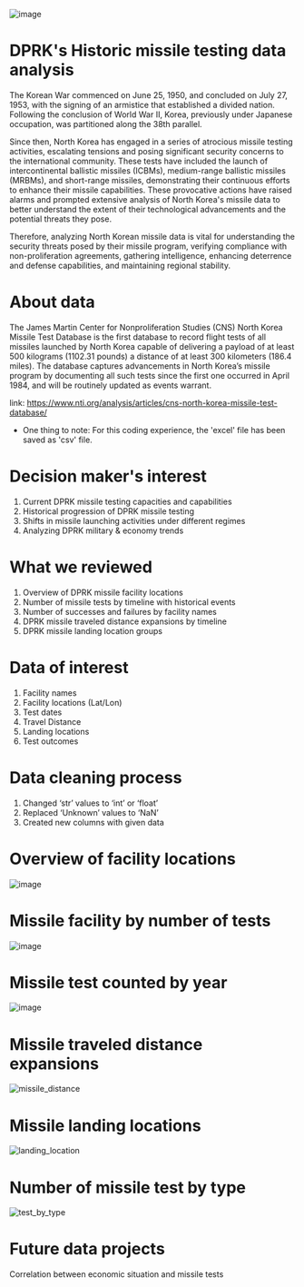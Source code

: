 ![image](https://github.com/mesege1/dprk_missile_stats/assets/135185712/f8a6c5ae-143e-4efc-9e42-b5027af11c95)

# DPRK's Historic missile testing data analysis
The Korean War commenced on June 25, 1950, and concluded on July 27, 1953, with the signing of an armistice that established a divided nation. Following the conclusion of World War II, Korea, previously under Japanese occupation, was partitioned along the 38th parallel. 

Since then, North Korea has engaged in a series of atrocious missile testing activities, escalating tensions and posing significant security concerns to the international community. These tests have included the launch of intercontinental ballistic missiles (ICBMs), medium-range ballistic missiles (MRBMs), and short-range missiles, demonstrating their continuous efforts to enhance their missile capabilities. These provocative actions have raised alarms and prompted extensive analysis of North Korea's missile data to better understand the extent of their technological advancements and the potential threats they pose.

Therefore, analyzing North Korean missile data is vital for understanding the security threats posed by their missile program, verifying compliance with non-proliferation agreements, gathering intelligence, enhancing deterrence and defense capabilities, and maintaining regional stability.

# About data
The James Martin Center for Nonproliferation Studies (CNS) North Korea Missile Test Database is the first database to record flight tests of all missiles launched by North Korea capable of delivering a payload of at least 500 kilograms (1102.31 pounds) a distance of at least 300 kilometers (186.4 miles). The database captures advancements in North Korea’s missile program by documenting all such tests since the first one occurred in April 1984, and will be routinely updated as events warrant.

link: https://www.nti.org/analysis/articles/cns-north-korea-missile-test-database/

* One thing to note: For this coding experience, the 'excel' file has been saved as 'csv' file.

# Decision maker's interest
1. Current DPRK missile testing capacities and capabilities
2. Historical progression of DPRK missile testing
3. Shifts in missile launching activities under different regimes
4. Analyzing DPRK military & economy trends

# What we reviewed
1. Overview of DPRK missile facility locations 
2. Number of missile tests by timeline with historical events
3. Number of successes and failures by facility names
4. DPRK missile traveled distance expansions by timeline
5. DPRK missile landing location groups

# Data of interest
1. Facility names
2. Facility locations (Lat/Lon)
3. Test dates
4. Travel Distance
5. Landing locations
6. Test outcomes

# Data cleaning process
1. Changed ‘str’ values to ‘int’ or ‘float’
2. Replaced ‘Unknown’ values to ‘NaN’
3. Created new columns with given data

# Overview of facility locations
![image](https://github.com/mesege1/dprk_missile_stats/assets/135185712/1efb4a62-aa80-4392-8f86-cdb3340083c8)

# Missile facility by number of tests
![image](https://github.com/mesege1/dprk_missile_stats/assets/135185712/0bf8b1b9-de0b-4f84-a98c-2266b8a7c1b8)

# Missile test counted by year
![image](https://github.com/mesege1/dprk_missile_stats/assets/135185712/379f36fe-971b-462a-bce3-81f934e1139f)

# Missile traveled distance expansions
![missile_distance](https://github.com/mesege1/dprk_missile_stats/assets/135185712/3b36d56c-c7de-479d-9f83-916805dd1d20)

# Missile landing locations
![landing_location](https://github.com/mesege1/dprk_missile_stats/assets/135185712/5f4ece39-6521-4919-94a2-98b5b2ef95e2)

# Number of missile test by type
![test_by_type](https://github.com/mesege1/dprk_missile_stats/assets/135185712/bbc22965-9139-43a8-bf82-6a21de1813f2)

# Future data projects
Correlation between economic situation and missile tests
